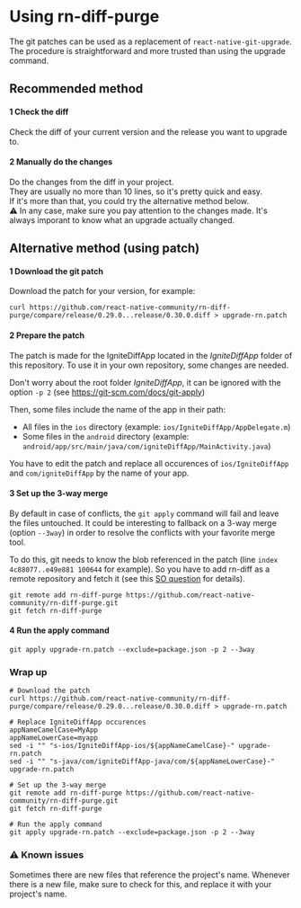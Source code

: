 # Using rn-diff-purge

The git patches can be used as a replacement of `react-native-git-upgrade`. The procedure is
straightforward and more trusted than using the upgrade command.

## Recommended method

#### 1 Check the diff
Check the diff of your current version and the release you want to upgrade to.

#### 2 Manually do the changes
Do the changes from the diff in your project.  
They are usually no more than 10 lines, so it's pretty quick and easy.  
If it's more than that, you could try the alternative method below.  
:warning: In any case, make sure you pay attention to the changes made. It's always imporant to know what an upgrade actually changed.

## Alternative method (using patch)

#### 1 Download the git patch

Download the patch for your version, for example:

```shell
curl https://github.com/react-native-community/rn-diff-purge/compare/release/0.29.0...release/0.30.0.diff > upgrade-rn.patch
```

#### 2 Prepare the patch

The patch is made for the IgniteDiffApp located in the *IgniteDiffApp* folder of this repository.
To use it in your own repository, some changes are needed.

Don't worry about the root folder *IgniteDiffApp*, it can be ignored with the option `-p 2`
(see https://git-scm.com/docs/git-apply)

Then, some files include the name of the app in their path:

- All files in the `ios` directory (example: `ios/IgniteDiffApp/AppDelegate.m`)
- Some files in the `android` directory (example:
`android/app/src/main/java/com/igniteDiffApp/MainActivity.java`)

You have to edit the patch and replace all occurences of `ios/IgniteDiffApp` and `com/igniteDiffApp`
by the name of your app.

#### 3 Set up the 3-way merge

By default in case of conflicts, the `git apply` command will fail and leave the files untouched.
It could be interesting to fallback on a 3-way merge (option `--3way`) in order to resolve the
conflicts with your favorite merge tool.

To do this, git needs to know the blob referenced in the patch
(line `index 4c88077..e49e881 100644` for example). So you have to add rn-diff as a remote
repository and fetch it (see this [SO question](http://stackoverflow.com/questions/33577383/git-apply-3way-error-repository-lacks-the-necessary-blob-to-fall-back-on-3-way)
for details).

```shell
git remote add rn-diff-purge https://github.com/react-native-community/rn-diff-purge.git
git fetch rn-diff-purge
```

#### 4 Run the apply command
```shell
git apply upgrade-rn.patch --exclude=package.json -p 2 --3way
```


### Wrap up

```shell
# Download the patch
curl https://github.com/react-native-community/rn-diff-purge/compare/release/0.29.0...release/0.30.0.diff > upgrade-rn.patch

# Replace IgniteDiffApp occurences
appNameCamelCase=MyApp
appNameLowerCase=myapp
sed -i "" "s-ios/IgniteDiffApp-ios/${appNameCamelCase}-" upgrade-rn.patch
sed -i "" "s-java/com/igniteDiffApp-java/com/${appNameLowerCase}-" upgrade-rn.patch

# Set up the 3-way merge
git remote add rn-diff-purge https://github.com/react-native-community/rn-diff-purge.git
git fetch rn-diff-purge

# Run the apply command
git apply upgrade-rn.patch --exclude=package.json -p 2 --3way
```

### :warning: Known issues
Sometimes there are new files that reference the project's name. Whenever there is a new file, make sure to check for this, and replace it with your project's name.
